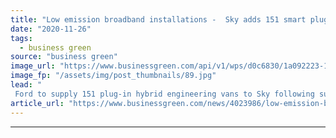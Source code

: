 ```yaml
---
title: "Low emission broadband installations -  Sky adds 151 smart plug-in hybrid vans to engineering fleet"
date: "2020-11-26"
tags: 
  - business green
source: "business green"
image_url: "https://www.businessgreen.com/api/v1/wps/d0c6830/1a092223-1c74-4a6f-9ba3-fe3cd2591dc2/3/Hybrid-Sky-Engineer-Van-2020-0009-185x114.jpg"
image_fp: "/assets/img/post_thumbnails/89.jpg"
lead: "
 Ford to supply 151 plug-in hybrid engineering vans to Sky following successful 12-month trial of prototype featuring geo-fencing technology that switches to electric mode in low emission areas ..."
article_url: "https://www.businessgreen.com/news/4023986/low-emission-broadband-installations-sky-adds-151-smart-plug-hybrid-vans-engineering-fleet"
---
```


---

